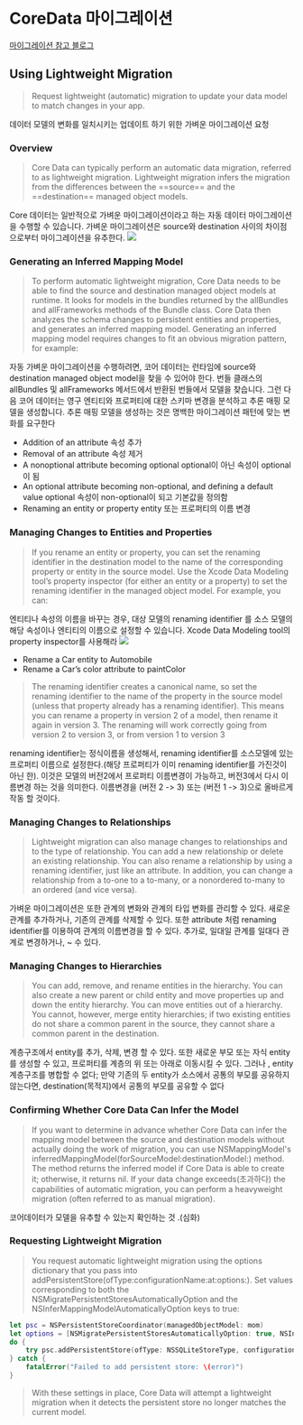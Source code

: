 
# CoreData 마이그레이션 

[마이그레이션 참고 블로그](https://yeonduing.tistory.com/48)

## Using Lightweight Migration
> Request lightweight (automatic) migration to update your data model to match changes in your app.

데이터 모델의 변화를 일치시키는 업데이트 하기 위한 가벼운 마이그레이션 요청

### Overview
>Core Data can typically perform an automatic data migration, referred to as lightweight migration. Lightweight migration infers the migration from the differences between the ==source== and the ==destination== managed object models.

Core 데이터는 일반적으로 가벼운 마이그레이션이라고 하는 자동 데이터 마이그레이션을 수행할 수 있습니다. 가벼운 마이그레이션은 source와 destination 사이의 차이점으로부터 마이그레이션을 유추한다.
![](https://i.imgur.com/44FECay.png)

### Generating an Inferred Mapping Model
> To perform automatic lightweight migration, Core Data needs to be able to find the source and destination managed object models at runtime. It looks for models in the bundles returned by the allBundles and allFrameworks methods of the Bundle class. Core Data then analyzes the schema changes to persistent entities and properties, and generates an inferred mapping model.
Generating an inferred mapping model requires changes to fit an obvious migration pattern, for example:

자동 가벼운 마이그레이션을 수행하려면, 코어 데이터는 런타임에 source와 destination managed object model을 찾을 수 있어야 한다.
번들 클래스의 allBundles 및 allFrameworks 메서드에서 반환된 번들에서 모델을 찾습니다. 그런 다음 코어 데이터는 영구 엔티티와 프로퍼티에 대한 스키마 변경을 분석하고 추론 매핑 모델을 생성합니다.
추론 매핑 모델을 생성하는 것은 명백한 마이그레이션 패턴에 맞는 변화를 요구한다
- Addition of an attribute
  속성 추가
- Removal of an attribute
  속성 제거
- A nonoptional attribute becoming optional
  optional이 아닌 속성이 optional이 됨
- An optional attribute becoming non-optional, and defining a default value
  optional 속성이 non-optional이 되고 기본값을 정의함
- Renaming an entity or property
  entity 또는 프로퍼티의 이름 변경
  
### Managing Changes to Entities and Properties
>If you rename an entity or property, you can set the renaming identifier in the destination model to the name of the corresponding property or entity in the source model. Use the Xcode Data Modeling tool’s property inspector (for either an entity or a property) to set the renaming identifier in the managed object model. For example, you can:

엔티티나 속성의 이름을 바꾸는 경우, 대상 모델의 renaming identifier 를 소스 모델의 해당 속성이나 엔티티의 이름으로 설정할 수 있습니다. Xcode Data Modeling tool의 property inspector를 사용해라
![](https://i.imgur.com/JKISBgB.png)



- Rename a Car entity to Automobile
- Rename a Car’s color attribute to paintColor
 
>The renaming identifier creates a canonical name, so set the renaming identifier to the name of the property in the source model (unless that property already has a renaming identifier). This means you can rename a property in version 2 of a model, then rename it again in version 3. The renaming will work correctly going from version 2 to version 3, or from version 1 to version 3

renaming identifier는 정식이름을 생성해서, renaming identifier를 소스모델에 있는 프로퍼티 이름으로 설정한다.(해당 프로퍼티가 이미 renaming identifier를 가진것이 아닌 한). 이것은 모델의 버전2에서 프로퍼티 이름변경이 가능하고, 버전3에서 다시 이름변경 하는 것을 의미한다. 이름변경을 (버전 2 -> 3) 또는 (버전 1 -> 3)으로 올바르게 작동 할 것이다.

### Managing Changes to Relationships
>Lightweight migration can also manage changes to relationships and to the type of relationship. You can add a new relationship or delete an existing relationship. You can also rename a relationship by using a renaming identifier, just like an attribute.
In addition, you can change a relationship from a to-one to a to-many, or a nonordered to-many to an ordered (and vice versa).

가벼운 마이그레이션은 또한 관계의 변화와 관계의 타입 변화를 관리할 수 있다. 새로운 관계를 추가하거나, 기존의 관계를 삭제할 수 있다. 또한 attribute 처럼 renaming identifier를 이용하여 관계의 이름변경을 할 수 있다.
추가로, 일대일 관계를 일대다 관계로 변경하거나, ~ 수 있다.
### Managing Changes to Hierarchies
>You can add, remove, and rename entities in the hierarchy. You can also create a new parent or child entity and move properties up and down the entity hierarchy. You can move entities out of a hierarchy. You cannot, however, merge entity hierarchies; if two existing entities do not share a common parent in the source, they cannot share a common parent in the destination.

계층구조에서 entity를 추가, 삭제, 변경 할 수 있다. 또한 새로운 부모 또는 자식 entity를 생성할 수 있고, 프로퍼티를 계층의 위 또는 아래로 이동시킬 수 있다. 그러나 , entity 계층구조를 병합할 수 없다; 만약 기존의 두 entity가 소스에서 공통의 부모를 공유하지 않는다면, destination(목적지)에서 공통의 부모를 공유할 수 없다

### Confirming Whether Core Data Can Infer the Model
> If you want to determine in advance whether Core Data can infer the mapping model between the source and destination models without actually doing the work of migration, you can use NSMappingModel's inferredMappingModel(forSourceModel:destinationModel:) method. The method returns the inferred model if Core Data is able to create it; otherwise, it returns nil.
If your data change exceeds(초과하다) the capabilities of automatic migration, you can perform a heavyweight migration (often referred to as manual migration).

코어데이터가 모델을 유추할 수 있는지 확인하는 것 .(심화)

### Requesting Lightweight Migration
>You request automatic lightweight migration using the options dictionary that you pass into addPersistentStore(ofType:configurationName:at:options:). Set values corresponding to both the NSMigratePersistentStoresAutomaticallyOption and the NSInferMappingModelAutomaticallyOption keys to true:

```swift
let psc = NSPersistentStoreCoordinator(managedObjectModel: mom)
let options = [NSMigratePersistentStoresAutomaticallyOption: true, NSInferMappingModelAutomaticallyOption: true]
do {
    try psc.addPersistentStore(ofType: NSSQLiteStoreType, configurationName: nil, at: storeURL, options: options)
} catch {
    fatalError("Failed to add persistent store: \(error)")
}

```
>With these settings in place, Core Data will attempt a lightweight migration when it detects the persistent store no longer matches the current model.



